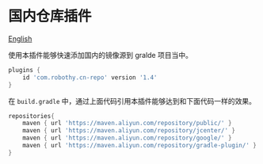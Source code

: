 # 国内仓库插件

[English](./README.md)

使用本插件能够快速添加国内的镜像源到 gralde 项目当中。

```groovy
plugins {
    id 'com.robothy.cn-repo' version '1.4'
}
```

在 `build.gradle` 中，通过上面代码引用本插件能够达到和下面代码一样的效果。

```groovy
repositories{
    maven { url 'https://maven.aliyun.com/repository/public/' }
    maven { url 'https://maven.aliyun.com/repository/jcenter/' }
    maven { url 'https://maven.aliyun.com/repository/google/' }
    maven { url 'https://maven.aliyun.com/repository/gradle-plugin/' }
}
```